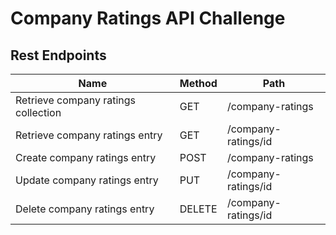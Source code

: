 # Company Ratings API Challenge
## Rest Endpoints
| Name                                | Method | Path                |
| ----------------------------------- | ------ | ------------------- |
| Retrieve company ratings collection | GET    | /company-ratings    |
| Retrieve company ratings entry      | GET    | /company-ratings/id |
| Create company ratings entry        | POST   | /company-ratings    |
| Update company ratings entry        | PUT    | /company-ratings/id |
| Delete company ratings entry        | DELETE | /company-ratings/id |